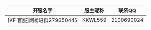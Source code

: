 |          开服名字          | 服主昵称 | 联系QQ     |
| :------------------------: | -------- | ---------- |
| [KF 官服]刷枪进群279650446 | KKWL559  | 2100690024 |
